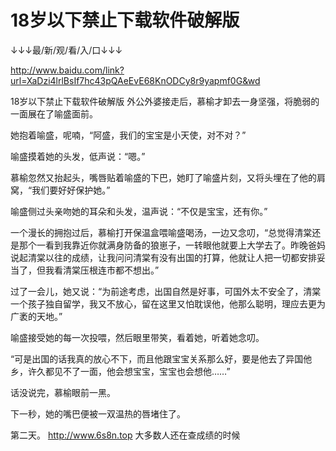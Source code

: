 # 18岁以下禁止下载软件破解版

↓↓↓最/新/观/看/入/口↓↓↓

http://www.baidu.com/link?url=XaDzi4lrlBsIf7hc43pQAeEvE68KnODCy8r9yapmf0G&wd

18岁以下禁止下载软件破解版
外公外婆接走后，慕榆才卸去一身坚强，将脆弱的一面展在了喻盛面前。

她抱着喻盛，呢喃，“阿盛，我们的宝宝是小天使，对不对？”

喻盛摸着她的头发，低声说：“嗯。”

慕榆忽然又抬起头，嘴唇贴着喻盛的下巴，她盯了喻盛片刻，又将头埋在了他的肩窝，“我们要好好保护她。”

喻盛侧过头亲吻她的耳朵和头发，温声说：“不仅是宝宝，还有你。”

一个漫长的拥抱过后，慕榆打开保温盒喂喻盛喝汤，一边又念叨，“总觉得清棠还是那个一看到我靠近你就满身防备的狼崽子，一转眼他就要上大学去了。昨晚爸妈说起清棠以往的成绩，让我问问清棠有没有出国的打算，他就让人把一切都安排妥当了，但我看清棠压根连市都不想出。”

过了一会儿，她又说：“为前途考虑，出国自然是好事，可国外太不安全了，清棠一个孩子独自留学，我又不放心，留在这里又怕耽误他，他那么聪明，理应去更为广袤的天地。”

喻盛接受她的每一次投喂，然后眼里带笑，看着她，听着她念叨。

“可是出国的话我真的放心不下，而且他跟宝宝关系那么好，要是他去了异国他乡，许久都见不了一面，他会想宝宝，宝宝也会想他……”

话没说完，慕榆眼前一黑。

下一秒，她的嘴巴便被一双温热的唇堵住了。

第二天。
http://www.6s8n.top
大多数人还在查成绩的时候
